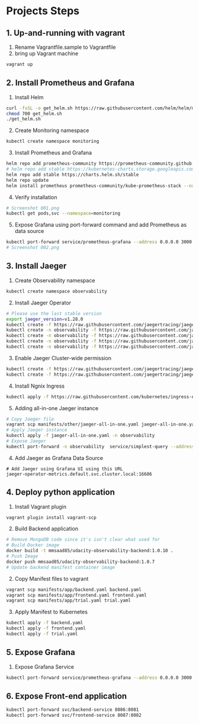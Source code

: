 # Projects Steps

## 1. Up-and-running with vagrant
1. Rename Vagrantfile.sample to Vagrantfile
2. bring up Vagrant machine
```bash
vagrant up
```




## 2. Install Prometheus and Grafana
1. Install Helm 
```bash
curl -fsSL -o get_helm.sh https://raw.githubusercontent.com/helm/helm/main/scripts/get-helm-3
chmod 700 get_helm.sh
./get_helm.sh
```
2. Create Monitoring namespace
```bash
kubectl create namespace monitoring
```
3. Install Prometheus and Grafana
```bash
helm repo add prometheus-community https://prometheus-community.github.io/helm-charts
# helm repo add stable https://kubernetes-charts.storage.googleapis.com # this is deprecated
helm repo add stable https://charts.helm.sh/stable
helm repo update
helm install prometheus prometheus-community/kube-prometheus-stack --namespace monitoring --kubeconfig /etc/rancher/k3s/k3s.yaml
```
4. Verify installation
```bash
# Screenshot 001.png
kubectl get pods,svc --namespace=monitoring
```
5. Expose Grafana using port-forward command and add Prometheus as data source
```bash
kubectl port-forward service/prometheus-grafana --address 0.0.0.0 3000:80 -n monitoring
# Screenshot 002.png
```

## 3. Install Jaeger
1. Create Observability namespace
```bash
kubectl create namespace observability
```
2. Install Jaeger Operator
```bash
# Please use the last stable version
export jaeger_version=v1.28.0 
kubectl create -f https://raw.githubusercontent.com/jaegertracing/jaeger-operator/${jaeger_version}/deploy/crds/jaegertracing.io_jaegers_crd.yaml
kubectl create -n observability -f https://raw.githubusercontent.com/jaegertracing/jaeger-operator/${jaeger_version}/deploy/service_account.yaml
kubectl create -n observability -f https://raw.githubusercontent.com/jaegertracing/jaeger-operator/${jaeger_version}/deploy/role.yaml
kubectl create -n observability -f https://raw.githubusercontent.com/jaegertracing/jaeger-operator/${jaeger_version}/deploy/role_binding.yaml
kubectl create -n observability -f https://raw.githubusercontent.com/jaegertracing/jaeger-operator/${jaeger_version}/deploy/operator.yaml
```
3. Enable Jaeger Cluster-wide permission
```bash
kubectl create -f https://raw.githubusercontent.com/jaegertracing/jaeger-operator/${jaeger_version}/deploy/cluster_role.yaml
kubectl create -f https://raw.githubusercontent.com/jaegertracing/jaeger-operator/${jaeger_version}/deploy/cluster_role_binding.yaml

```
4. Install Ngnix Ingress
```bash
kubectl apply -f https://raw.githubusercontent.com/kubernetes/ingress-nginx/controller-v1.0.3/deploy/static/provider/cloud/deploy.yaml
```
5. Adding all-in-one Jaeger instance
```bash
# Copy Jaeger file
vagrant scp manifests/other/jaeger-all-in-one.yaml jaeger-all-in-one.yaml
# Apply Jaeger instance
kubectl apply -f jaeger-all-in-one.yaml -n observability
# Expose Jaeger
kubectl port-forward -n observability  service/simplest-query --address 0.0.0.0 16686:16686
```

4. Add Jaeger as Grafana Data Source
```
# Add Jaeger using Grafana UI using this URL
jaeger-operator-metrics.default.svc.cluster.local:16686
```

## 4. Deploy python application
1. Install Vagrant plugin
```bash
vagrant plugin install vagrant-scp
```
2. Build Backend application
```bash
# Remove MongoDB code since it's isn't clear what used for
# Build Docker image 
docker build -t mmsaad85/udacity-observability-backend:1.0.10 .
# Push Image
docker push mmsaad85/udacity-observability-backend:1.0.7
# Update backend manifest container image
```
2. Copy Manifest files to vagrant
```bash
vagrant scp manifests/app/backend.yaml backend.yaml
vagrant scp manifests/app/frontend.yaml frontend.yaml
vagrant scp manifests/app/trial.yaml trial.yaml
```
3. Apply Manifest to Kubernetes 
```bash
kubectl apply -f backend.yaml
kubectl apply -f frontend.yaml
kubectl apply -f trial.yaml
```

## 5. Expose Grafana
1. Expose Grafana Service
```bash
kubectl port-forward service/prometheus-grafana --address 0.0.0.0 3000:80 -n monitoring
```


## 6. Expose Front-end application
```bash
kubectl port-forward svc/backend-service 8086:8081
kubectl port-forward svc/frontend-service 8087:8082
```